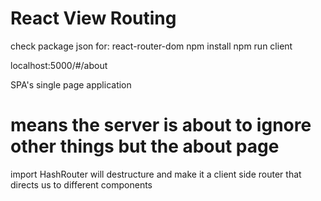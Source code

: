 # React View Routing

check package json for: react-router-dom
npm install
npm run client

localhost:5000/#/about

SPA's single page application
# means the server is about to ignore other things but the about page

import HashRouter will destructure and make it a client side router that directs us to different components